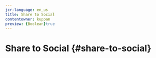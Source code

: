 ```yaml
---
jcr-language: en_us
title: Share to Social 
contentowner: kuppan
preview: {Boolean}true
---
```



# Share to Social  {#share-to-social}


